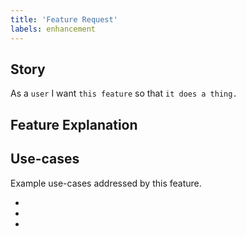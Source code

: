 ```yaml
---
title: 'Feature Request'
labels: enhancement
---
```


## Story

As a `user`
I want `this feature`
so that `it does a thing.`


## Feature Explanation


## Use-cases

Example use-cases addressed by this feature.

-
-
-


